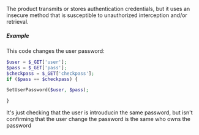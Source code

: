 The product transmits or stores authentication credentials, but it uses an insecure method that is susceptible to unauthorized interception and/or retrieval.

##### Example
This code changes the user password:
```php
$user = $_GET['user'];  
$pass = $_GET['pass'];  
$checkpass = $_GET['checkpass'];  
if ($pass == $checkpass) {

SetUserPassword($user, $pass);

}
```
It's just checking that the user is introuducin the same password, but isn't confirming that the user change the password is the same who owns the password